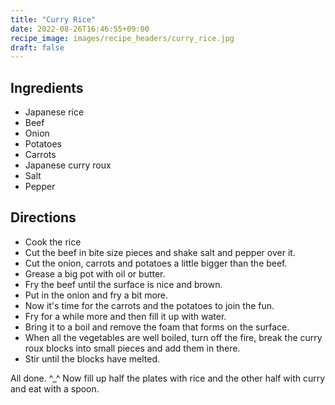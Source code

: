 ```yaml
---
title: "Curry Rice"
date: 2022-08-26T16:46:55+09:00
recipe_image: images/recipe_headers/curry_rice.jpg
draft: false
---
```


## Ingredients

* Japanese rice
* Beef
* Onion
* Potatoes
* Carrots
* Japanese curry roux
* Salt
* Pepper

## Directions

* Cook the rice
* Cut the beef in bite size pieces and shake salt and pepper over it.
* Cut the onion, carrots and potatoes a little bigger than the beef.
* Grease a big pot with oil or butter.
* Fry the beef until the surface is nice and brown.
* Put in the onion and fry a bit more.
* Now it's time for the carrots and the potatoes to join the fun.
* Fry for a while more and then fill it up with water.
* Bring it to a boil and remove the foam that forms on the surface.
* When all the vegetables are well boiled, turn off the fire, break the curry roux blocks into small pieces and add them in there.
* Stir until the blocks have melted.

All done. ^_^ Now fill up half the plates with rice and the other half with curry and eat with a spoon.
